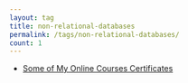 ```yaml
---
layout: tag
title: non-relational-databases
permalink: /tags/non-relational-databases/
count: 1
---
```


- [Some of My Online Courses Certificates](https://samirpaulb.github.io/blog-jekyll/posts/some-of-my-online-courses-certificates/)
